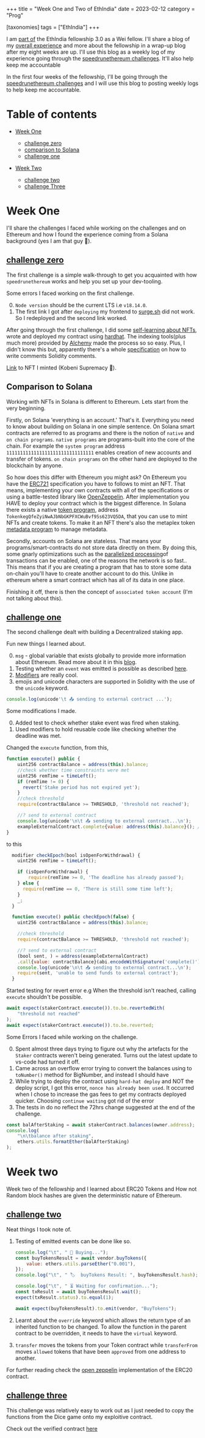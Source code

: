 +++
title = "Week One and Two of EthIndia"
date = 2023-02-12
category = "Prog"

[taxonomies]
tags = ["EthIndia"]
+++

I am [part of](https://opensea.io/assets/matic/0xfe8321df99317c365797c4f95c2dbd9beec8c694/8) the EthIndia fellowship 3.0 as a Wei fellow. I'll share a blog of my [overall experience](../eif-experience) and more about the fellowship in a wrap-up blog after my eight weeks are up. I'll use this blog as a weekly log of my experience going through the [speedrunethereum challenges](https://speedrunethereum.com/). It'll also help keep me accountable

In the first four weeks of the fellowship, I'll be going through the [speedrunethereum challenges](https://speedrunethereum.com/) and I will use this blog to posting weekly logs to help keep me accountable.

<!-- more -->

# Table of contents
-   [Week One](#week-one)

    -   [challenge zero](#challenge-zero)
    -   [comparison to Solana](#solana-comparison)
    -   [challenge one](#challenge-one)

-   [Week Two](#week-two)

    -   [challenge two](#challenge-two)
    -   [challenge Three](#challenge-three)

# Week One <a name="week-one"></a>

I'll share the challenges I faced while working on the challenges and on Ethereum and how I found the experience coming from a Solana background (yes I am that guy 🤙).

## [challenge zero](https://speedrunethereum.com/challenge/simple-nft-example) <a name="challenge-zero"></a>

The first challenge is a simple walk-through to get you acquainted with how `speedrunethereum` works and help you set up your dev-tooling.

Some errors I faced working on the first challenge.

0. `Node version` should be the current LTS i.e `v18.14.0`.
1. The first link I got after `deploying` my frontend to [surge.sh](https://surge.sh/) did not work. So I redeployed and the second link worked.

After going through the first challenge, I did some [self-learning about NFTs](https://ethereum.org/en/developers/tutorials/how-to-write-and-deploy-an-nft/), wrote and deployed my contract using [hardhat](https://hardhat.org/). The indexing tools(plus much more) provided by [Alchemy](https://www.alchemy.com/) made the process so so easy. Plus, I didn't know this but, apparently there's a whole [specification](https://docs.soliditylang.org/en/develop/natspec-format.html) on how to write comments Solidity comments.

[Link](https://testnets.opensea.io/assets/goerli/0x41cd30b16d968ee43317289b3b8d96e25872d3bf/3) to NFT I minted (Kobeni Supremacy 🛐).

## Comparison to Solana <a name="solana-comparison"></a>

Working with NFTs in Solana is different to Ethereum. Lets start from the very beginning.

Firstly, on Solana 'everything is an account.' That's it. Everything you need to know about building on Solana in one simple sentence. On Solana smart contracts are referred to as programs and there is the notion of `native` and `on chain programs`. `native programs` are programs-built into the core of the chain. For example the `system program` address `11111111111111111111111111111111` enables creation of new accounts and transfer of tokens. `on chain programs` on the other hand are deployed to the blockchain by anyone.

So how does this differ with Ethereum you might ask? On Ethereum you have the [ERC721](https://eips.ethereum.org/EIPS/eip-721) specification you have to follows to mint an NFT. That means, implementing your own contracts with all of the specifications or using a battle-tested library like [OpenZeppelin](https://www.openzeppelin.com/). After implementation you HAVE to deploy your contract which is the biggest difference. In Solana there exists a native [token program](https://spl.solana.com/token), address `TokenkegQfeZyiNwAJbNbGKPFXCWuBvf9Ss623VQ5DA`, that you can use to mint NFTs and create tokens. To make it an NFT there's also the metaplex token [metadata program](https://docs.metaplex.com/programs/token-metadata/) to manage metadata.

Secondly, accounts on Solana are stateless. That means your programs/smart-contracts do not store data directly on them. By doing this, some gnarly optimizations such as the [parallelized processing](https://medium.com/solana-labs/sealevel-parallel-processing-thousands-of-smart-contracts-d814b378192)of transactions can be enabled, one of the reasons the network is so fast.. This means that if you are creating a program that has to store some data on-chain you'll have to create another account to do this. Unlike in ethereum where a smart contract which has all of its data in one place.

Finishing it off, there is then the concept of `associated token account` (I'm not talking about this).

## [challenge one](https://speedrunethereum.com/challenge/decentralized-staking) <a name="challenge-one"></a>

The second challenge dealt with building a Decentralized staking app.

Fun new things I learned about.

0. `msg` - global variable that exists globally to provide more information about Ethereum. Read more about it in this [blog](https://medium.com/upstate-interactive/what-you-need-to-know-about-msg-global-variables-in-solidity-566f1e83cc69).
1. Testing whether an `event` was emitted is possible as described [here](https://ethereum-waffle.readthedocs.io/en/latest/matchers.html?highlight=events#emitting-events).
2. [Modifiers](https://solidity-by-example.org/function-modifier/) are really cool.
3. emojis and unicode characters are supported in Solidity with the use of the `unicode` keyword.

```js
console.log(unicode'\t 📤 sending to external contract ...');
```

Some modifications I made.

0. Added test to check whether stake event was fired when staking.
1. Used modifiers to hold reusable code like checking whether the deadline was met.

Changed the `execute` function, from this,

```js
function execute() public {
    uint256 contractBalance = address(this).balance;
    //check whether time constraints were met
    uint256 remTime = timeLeft();
    if (remTime != 0) {
      revert('Stake period has not expired yet');
    }
    //check threshold
    require(contractBalance >= THRESHOLD, 'threshold not reached');

    //? send to external contract
    console.log(unicode'\n\t 📤 sending to external contract...\n');
    exampleExternalContract.complete{value: address(this).balance}(); //wasn't able to do validation with this
}
```

to this

```js
  modifier checkEpoch(bool isOpenForWithdrawal) {
    uint256 remTime = timeLeft();

    if (isOpenForWithdrawal) {
        require(remTime >= 0, 'The deadline has already passed');
    } else {
      require(remTime == 0, 'There is still some time left');
    }
    _;
  }

  function execute() public checkEpoch(false) {
    uint256 contractBalance = address(this).balance;

    //check threshold
    require(contractBalance >= THRESHOLD, 'threshold not reached');

    //? send to external contract
    (bool sent, ) = address(exampleExternalContract)
    .call{value: contractBalance}(abi.encodeWithSignature('complete()'));
    console.log(unicode'\n\t 📤 sending to external contract...\n');
    require(sent, 'unable to send funds to external contract');
  }
```

Started testing for revert error e.g When the threshold isn't reached, calling `execute` shouldn't be possible.

```js
await expect(stakerContract.execute()).to.be.revertedWith(
	"threshold not reached"
);
await expect(stakerContract.execute()).to.be.reverted;
```

Some Errors I faced while working on the challenge.

0. Spent almost three days trying to figure out why the artefacts for the `Staker` contracts weren't being generated. Turns out the latest update to vs-code had turned it off.
1. Came across an overflow error trying to convert the balances using to `toNumber()` method for BigNumber, and instead I should have
2. While trying to deploy the contract using `hard-hat deploy` and NOT the deploy script, I got this error, `nonce has already been used`. It occurred when I chose to increase the gas fees to get my contracts deployed quicker. Choosing `continue waiting` got rid of the error
3. The tests in do no reflect the 72hrs change suggested at the end of the challenge.

```js
const balAfterStaking = await stakerContract.balances(owner.address);
console.log(
	"\n\tbalance after staking",
	ethers.utils.formatEther(balAfterStaking)
);
```

# Week two <a name="week-two"></a>

Week two of the fellowship and I learned about ERC20 Tokens and How not Random block hashes are given the deterministic nature of Ethereum.

## [challenge two](https://speedrunethereum.com/challenge/token-vendor) <a name="challenge-two"></a>

Neat things I took note of.

1. Testing of emitted events can be done like so.

    ```js
    console.log("\t", " 💸 Buying...");
    const buyTokensResult = await vendor.buyTokens({
    	value: ethers.utils.parseEther("0.001"),
    });
    console.log("\t", " 🏷  buyTokens Result: ", buyTokensResult.hash);

    console.log("\t", " ⏳ Waiting for confirmation...");
    const txResult = await buyTokensResult.wait();
    expect(txResult.status).to.equal(1);

    await expect(buyTokensResult).to.emit(vendor, "BuyTokens");
    ```

2. Learnt about the `override` keyword which allows the return type of an inherited function to be changed.
   To allow the function in the parent contract to be overridden, it needs to have the `virtual` keyword.
3. `transfer` moves the tokens from your Token contract while `transferFrom` moves `allowed` tokens that have been `approved` from one address to another.

For further reading check the [open zeppelin](https://docs.openzeppelin.com/contracts/2.x/api/token/erc20) implementation of the ERC20 contract.

## [challenge three](https://speedrunethereum.com/challenge/dice-game) <a name="challenge-three"></a>

This challenge was relatively easy to work out as I just needed to copy the functions from the Dice game onto my exploitive contract.

Check out the verified contract [here](https://goerli.etherscan.io/address/0xb9e3f57e4f800f68105a0e34a50369a21d1b0749#code)
